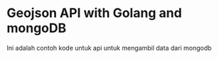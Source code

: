 # Geojson API with Golang and mongoDB
Ini adalah contoh kode untuk api untuk mengambil data dari mongodb